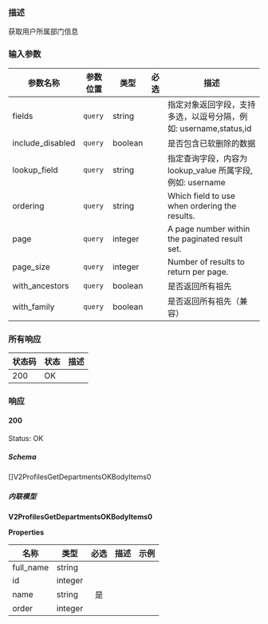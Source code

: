 ### 描述

获取用户所属部门信息

### 输入参数

| 参数名称 | 参数位置 | 类型 | 必选 | 描述 |
|------|--------|------| :------: |-------------|
| fields | `query` | string |  | 指定对象返回字段，支持多选，以逗号分隔，例如: username,status,id |
| include_disabled | `query` | boolean |  | 是否包含已软删除的数据 |
| lookup_field | `query` | string |  | 指定查询字段，内容为 lookup_value 所属字段, 例如: username |
| ordering | `query` | string |  | Which field to use when ordering the results. |
| page | `query` | integer |  | A page number within the paginated result set. |
| page_size | `query` | integer |  | Number of results to return per page. |
| with_ancestors | `query` | boolean |  | 是否返回所有祖先 |
| with_family | `query` | boolean |  | 是否返回所有祖先（兼容） |

### 所有响应
| 状态码 | 状态 | 描述 |
|------|--------|-------------|
| 200 | OK |  |

### 响应

#### 200
Status: OK

##### Schema

[]V2ProfilesGetDepartmentsOKBodyItems0

##### 内联模型

**V2ProfilesGetDepartmentsOKBodyItems0**



**Properties**

| 名称 | 类型 | 必选 | 描述 | 示例 |
|------|------|:--------:|-------------|---------|
| full_name | string|  |  |  |
| id | integer|  |  |  |
| name | string| 是 |  |  |
| order | integer|  |  |  |
